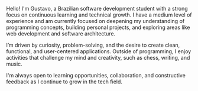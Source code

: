 Hello! I'm Gustavo, a Brazilian software development student with a strong focus on continuous learning and technical growth. 
I have a medium level of experience and am currently focused on deepening my understanding of programming concepts, building personal projects, and exploring areas like web development and software architecture.

I’m driven by curiosity, problem-solving, and the desire to create clean, functional, and user-centered applications. Outside of programming, I enjoy activities that challenge my mind and creativity, such as chess, writing, and music.

I'm always open to learning opportunities, collaboration, and constructive feedback as I continue to grow in the tech field.
